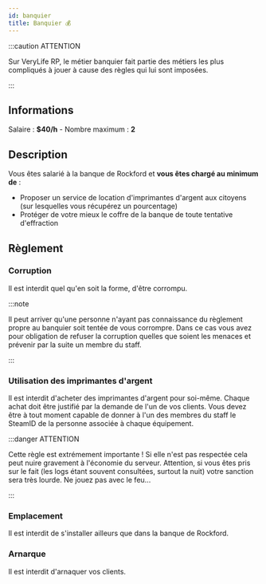 ```yaml
---
id: banquier
title: Banquier 💰
---
```


:::caution ATTENTION

Sur VeryLife RP, le métier banquier fait partie des métiers les plus compliqués à jouer à cause des règles qui lui sont imposées.

:::

## Informations
Salaire : **$40/h** - Nombre maximum : **2**

## Description
Vous êtes salarié à la banque de Rockford et **vous êtes chargé au minimum de** :
<ul>
    <li>Proposer un service de location d'imprimantes d'argent aux citoyens (sur lesquelles vous récupérez un pourcentage)</li>
    <li>Protéger de votre mieux le coffre de la banque de toute tentative d'effraction</li>
</ul>

## Règlement

### Corruption
Il est interdit quel qu'en soit la forme, d'être corrompu.

:::note

Il peut arriver qu'une personne n'ayant pas connaissance du règlement propre au banquier soit tentée de vous corrompre. Dans ce cas vous avez pour obligation de refuser la corruption quelles que soient les menaces et prévenir par la suite un membre du staff.

:::

### Utilisation des imprimantes d'argent
Il est interdit d'acheter des imprimantes d'argent pour soi-même. Chaque achat doit être justifié par la demande de l'un de vos clients. Vous devez être à tout moment capable de donner à l'un des membres du staff le SteamID de la personne associée à chaque équipement.

:::danger ATTENTION

Cette règle est extrémement importante ! Si elle n'est pas respectée cela peut nuire gravement à l'économie du serveur. Attention, si vous êtes pris sur le fait (les logs étant souvent consultées, surtout la nuit) votre sanction sera très lourde. Ne jouez pas avec le feu...

:::

### Emplacement
Il est interdit de s'installer ailleurs que dans la banque de Rockford.

### Arnarque
Il est interdit d'arnaquer vos clients.